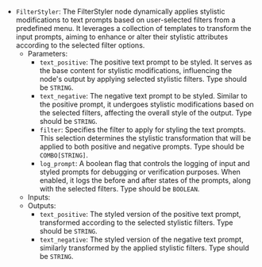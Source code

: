 - `FilterStyler`: The FilterStyler node dynamically applies stylistic modifications to text prompts based on user-selected filters from a predefined menu. It leverages a collection of templates to transform the input prompts, aiming to enhance or alter their stylistic attributes according to the selected filter options.
    - Parameters:
        - `text_positive`: The positive text prompt to be styled. It serves as the base content for stylistic modifications, influencing the node's output by applying selected stylistic filters. Type should be `STRING`.
        - `text_negative`: The negative text prompt to be styled. Similar to the positive prompt, it undergoes stylistic modifications based on the selected filters, affecting the overall style of the output. Type should be `STRING`.
        - `filter`: Specifies the filter to apply for styling the text prompts. This selection determines the stylistic transformation that will be applied to both positive and negative prompts. Type should be `COMBO[STRING]`.
        - `log_prompt`: A boolean flag that controls the logging of input and styled prompts for debugging or verification purposes. When enabled, it logs the before and after states of the prompts, along with the selected filters. Type should be `BOOLEAN`.
    - Inputs:
    - Outputs:
        - `text_positive`: The styled version of the positive text prompt, transformed according to the selected stylistic filters. Type should be `STRING`.
        - `text_negative`: The styled version of the negative text prompt, similarly transformed by the applied stylistic filters. Type should be `STRING`.
